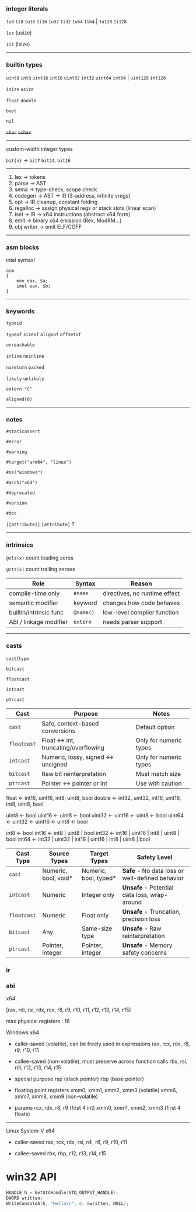 ### integer literals

`1u8` `1i8` `1u16` `1i16` `1u32` `1i32` `1u64` `1i64` | `1u128` `1i128`

`1uz` (usize)

`1iz` (isize)

---

### builtin types

`uint8` `int8` `uint16` `int16` `uint32` `int32` `uint64` `int64` | `uint128` `int128`

`isize` `usize`

`float` `double`

`bool`

`nil`

~~`char`~~ ~~`uchar`~~

---

custom-width integer types

`bit{n}` -> `bit7` `bit24`, `bit16`

---

1. lex              → tokens
2. parse            → AST
3. sema             → type-check, scope check
4. codegen          → AST → IR (3-address, infinite vregs)
5. opt              → IR cleanup, constant folding
6. regalloc         → assign physical regs or stack slots (linear scan)
7. isel             → IR → x64 instructions (abstract x64 form)
8. emit             → binary x64 emission (Rex, ModRM...)
9. obj writer       → emit ELF/COFF

---

### asm blocks

intel syntax!

```
asm
{
    mov eax, $a;
    imul eax, $b;
}
```

---

### keywords

`typeid`

`typeof` `sizeof` `alignof` `offsetof`

`unreachable`

`inline` `noinline`

`noreturn` `packed`

`likely` `unlikely`

`extern "C"`

`aligned(8)`

---

### notes

`#staticassert`

`#error`

`#warning`

`#target("arm64", "linux")`

`#os("windows")`

`#arch("x64")`

`#deprecated`

`#version`

`#doc`

`[[attribute]]` `[attribute]` ?

---

### intrinsics

`@clz(x)` count leading zeros

`@ctz(x)` count trailing zeroes

| Role                   | Syntax    | Reason                        |
| ---------------------- | --------- | ----------------------------- |
| compile-time only      | `#name`   | directives, no runtime effect |
| semantic modifier      | keyword   | changes how code behaves      |
| builtin/intrinsic func | `@name()` | low-level compiler function   |
| ABI / linkage modifier | `extern`  | needs parser support          |

---

### casts

`cast`/`type`

`bitcast`

`floatcast`

`intcast`

`ptrcast`

| Cast      | Purpose                       | Notes                  |
| --------- | ----------------------------- | ---------------------- |
| `cast`    | Safe, context-based conversions           | Default option         |
| `floatcast` | Float ↔ int, truncating/overflowing | Only for numeric types |
| `intcast` | Numeric, lossy, signed ↔ unsigned | Only for numeric types |
| `bitcast` | Raw bit reinterpretation          | Must match size        |
| `ptrcast` | Pointer ↔ pointer or int            | Use with caution       |

float <- int16, uint16, int8, uint8, bool
double <- int32, uint32, int16, uint16, int8, uint8, bool

uint8 <- bool
uint16 <- uint8 <- bool
uint32 <- uint16 <- uint8 <- bool
uint64 <- uint32 <- uint16 <- uint8 <- bool

int8 <- bool
int16 <- int8 | uint8 | bool
int32 <- int16 | uint16 | int8 | uint8 | bool
int64 <- int32 | uint32 | int16 | uint16 | int8 | uint8 | bool

| Cast Type | Source Types | Target Types | Safety Level |
|-----------|-------------|--------------|--------------|
| `cast` | Numeric, bool, void* | Numeric, bool, typed* | **Safe** - No data loss or well-defined behavior |
| `intcast` | Numeric | Integer only | **Unsafe** - Potential data loss, wrap-around |
| `floatcast` | Numeric | Float only | **Unsafe** - Truncation, precision loss |
| `bitcast` | Any | Same-size type | **Unsafe** - Raw reinterpretation |
| `ptrcast` | Pointer, integer | Pointer, integer | **Unsafe** - Memory safety concerns |

### ir



### abi

x64

[rax, rdi, rsi, rdx, rcx, r8, r9, r10, r11, r12, r13, r14, r15]

max physical registers : 16

Windows x64

- caller-saved (volatile), can be freely used in expressions
rax, rcx, rdx, r8, r9, r10, r11

- callee-saved (non-volatile), must preserve across function calls
rbx, rsi, rdi, r12, r13, r14, r15

- special purpose
rsp (stack pointer)
rbp (base pointer)

- floating point registers
xmm0, xmm1, xmm2, xmm3 (volatile)
xmm6, xmm7, xmm8, xmm9 (non-volatile)

- params
rcx, rdx, r8, r9 (first 4 int)
xmm0, xmm1, xmm2, xmm3 (first 4 floats)

---

Linux System-V x64

- caller-saved
rax, rcx, rdx, rsi, rdi, r8, r9, r10, r11

- callee-saved
rbx, rbp, r12, r13, r14, r15

# win32 API

```c
HANDLE h = GetStdHandle(STD_OUTPUT_HANDLE);
DWORD written;
WriteConsoleA(h, "Hello\n", 6, &written, NULL);
```
